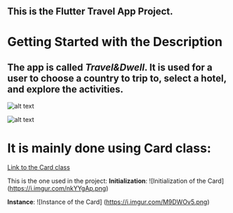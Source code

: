 ## This is the Flutter Travel App Project. 

# Getting Started with the Description

##  The app is called *Travel&Dwell*. It is used for a user to choose a country to trip to, select a hotel, and explore the activities.

![alt text](https://i.imgur.com/uGXE54A.png)

![alt text](https://i.imgur.com/qqmPoIM.png)

# It is mainly done using Card class:
[Link to the Card class](https://api.flutter.dev/flutter/material/Card-class.html)

This is the one used in the project:
__Initialization__:
![Initialization of the Card]
(https://i.imgur.com/nkYYgAp.png)

__Instance__:
![Instance of the Card]
(https://i.imgur.com/M9DWOv5.png)
